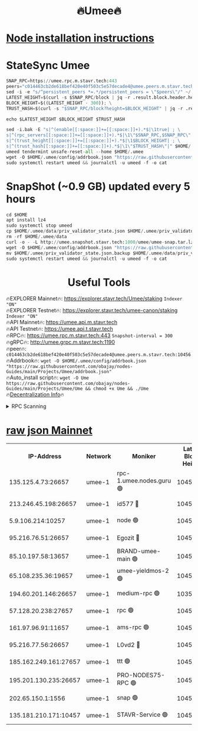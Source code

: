 <h1 align="center"> 🔥Umee🔥</h1>


[Node installation instructions](https://github.com/obajay/nodes-Guides/tree/main/Projects/Umee)
=
# StateSync Umee
```python
SNAP_RPC=https://umee.rpc.m.stavr.tech:443
peers="c014463cb2de618bef420e40f503c5e57decade4@umee.peers.m.stavr.tech:10456"
sed -i -e "s/^persistent_peers *=.*/persistent_peers = \"$peers\"/" ~/.umee/config/config.toml
LATEST_HEIGHT=$(curl -s $SNAP_RPC/block | jq -r .result.block.header.height); \
BLOCK_HEIGHT=$((LATEST_HEIGHT - 300)); \
TRUST_HASH=$(curl -s "$SNAP_RPC/block?height=$BLOCK_HEIGHT" | jq -r .result.block_id.hash)

echo $LATEST_HEIGHT $BLOCK_HEIGHT $TRUST_HASH

sed -i.bak -E "s|^(enable[[:space:]]+=[[:space:]]+).*$|\1true| ; \
s|^(rpc_servers[[:space:]]+=[[:space:]]+).*$|\1\"$SNAP_RPC,$SNAP_RPC\"| ; \
s|^(trust_height[[:space:]]+=[[:space:]]+).*$|\1$BLOCK_HEIGHT| ; \
s|^(trust_hash[[:space:]]+=[[:space:]]+).*$|\1\"$TRUST_HASH\"|" $HOME/.umee/config/config.toml
umeed tendermint unsafe-reset-all --home $HOME/.umee
wget -O $HOME/.umee/config/addrbook.json "https://raw.githubusercontent.com/obajay/nodes-Guides/main/Projects/Umee/addrbook.json"
sudo systemctl restart umeed && journalctl -u umeed -f -o cat
```
# SnapShot (~0.9 GB) updated every 5 hours
```python
cd $HOME
apt install lz4
sudo systemctl stop umeed
cp $HOME/.umee/data/priv_validator_state.json $HOME/.umee/priv_validator_state.json.backup
rm -rf $HOME/.umee/data
curl -o - -L http://umee.snapshot.stavr.tech:1000/umee/umee-snap.tar.lz4 | lz4 -c -d - | tar -x -C $HOME/.umee --strip-components 2
wget -O $HOME/.umee/config/addrbook.json "https://raw.githubusercontent.com/obajay/nodes-Guides/main/Projects/Umee/addrbook.json"
mv $HOME/.umee/priv_validator_state.json.backup $HOME/.umee/data/priv_validator_state.json
sudo systemctl restart umeed && journalctl -u umeed -f -o cat
```
 <h1 align="center"> Useful Tools</h1>

🔥EXPLORER Mainnet🔥:      https://explorer.stavr.tech/Umee/staking             `Indexer "ON"` \
🔥EXPLORER Testnet🔥:        https://explorer.stavr.tech/umee-canon/staking      `Indexer "ON"` \
🔥API Mainnet🔥:                   https://umee.api.m.stavr.tech \
🔥API Testnet🔥:                     https://umee.api.t.stavr.tech \
🔥RPC🔥:                           https://umee.rpc.m.stavr.tech:443                     `Snapshot-interval = 300` \
🔥gRPC🔥:                              http://umee.grpc.m.stavr.tech:1190 \
🔥peer🔥:                     `c014463cb2de618bef420e40f503c5e57decade4@umee.peers.m.stavr.tech:10456` \
🔥Addrbook🔥:    ```wget -O $HOME/.umee/config/addrbook.json "https://raw.githubusercontent.com/obajay/nodes-Guides/main/Projects/Umee/addrbook.json"``` \
🔥Auto_install script🔥: ```wget -O Ume https://raw.githubusercontent.com/obajay/nodes-Guides/main/Projects/Umee/Ume && chmod +x Ume && ./Ume``` \
🔥[Decentralization Info](https://github.com/obajay/StateSync-snapshots/tree/main/Projects/Umee/Decentralization)🔥

<details>
<summary>RPC Scanning</summary>

<h2 align="center"> We scan nodes in real time every 4 hours. And we provide the final result of RPC endpoints.
We cannot influence the operation of these nodes in any way. </h2>


```python
If Voting Power is higher than 0 --> then the Node is a validator of the network and may be subject to attack and be a potential threat to the chain.
```
```python
We marked such validators with a red symbol
```

</details>

[raw json Mainnet](https://rpc-check.umeem.stavr.tech/umeem/rpc-umeem-result.json)
=



<table><tr><th>IP-Address</th><th>Network</th><th>Moniker</th><th>Latest Block Height</th><th>Earliest Block Height</th><th>Catching Up</th><th>Tx Index</th><th>Voting Power</th><th>Scan Time</th></tr><tr><td>135.125.4.73:26657</td><td>umee-1</td><td>rpc-1.umee.nodes.guru 🟢</td><td>10453604</td><td>5167386</td><td>False</td><td>on</td><td>0</td><td>2024-02-05T07:15:09.146001048UTC</td></tr><tr><td>213.246.45.198:26657</td><td>umee-1</td><td>id577 🔴</td><td>10453591</td><td>7100001</td><td>False</td><td>on</td><td>35104873</td><td>2024-02-05T07:13:50.782555206UTC</td></tr><tr><td>5.9.106.214:10257</td><td>umee-1</td><td>node 🟢</td><td>10453601</td><td>7942001</td><td>False</td><td>on</td><td>0</td><td>2024-02-05T07:14:44.841854964UTC</td></tr><tr><td>95.216.76.51:26657</td><td>umee-1</td><td>Egozit 🔴</td><td>10453605</td><td>8262001</td><td>False</td><td>off</td><td>38435534</td><td>2024-02-05T07:15:08.079792163UTC</td></tr><tr><td>85.10.197.58:13657</td><td>umee-1</td><td>BRAND-umee-main 🟢</td><td>10453594</td><td>8427832</td><td>False</td><td>on</td><td>0</td><td>2024-02-05T07:14:08.108717515UTC</td></tr><tr><td>65.108.235.36:19657</td><td>umee-1</td><td>umee-yieldmos-2 🟢</td><td>10453584</td><td>9575548</td><td>False</td><td>on</td><td>0</td><td>2024-02-05T07:13:07.224004058UTC</td></tr><tr><td>194.60.201.146:26657</td><td>umee-1</td><td>medium-rpc 🟢</td><td>10352697</td><td>9984137</td><td>False</td><td>on</td><td>0</td><td>2024-02-05T07:13:57.623066955UTC</td></tr><tr><td>57.128.20.238:27657</td><td>umee-1</td><td>rpc 🟢</td><td>10453602</td><td>10337379</td><td>False</td><td>on</td><td>0</td><td>2024-02-05T07:14:53.361777633UTC</td></tr><tr><td>161.97.96.91:11657</td><td>umee-1</td><td>ams-rpc 🟢</td><td>10453608</td><td>10352001</td><td>False</td><td>on</td><td>0</td><td>2024-02-05T07:15:30.907695764UTC</td></tr><tr><td>95.216.77.56:26657</td><td>umee-1</td><td>L0vd2 🔴</td><td>10453608</td><td>10353608</td><td>False</td><td>off</td><td>37547172</td><td>2024-02-05T07:15:28.487165445UTC</td></tr><tr><td>185.162.249.161:27657</td><td>umee-1</td><td>ttt 🟢</td><td>10453599</td><td>10381617</td><td>False</td><td>on</td><td>0</td><td>2024-02-05T07:14:33.200298709UTC</td></tr><tr><td>195.201.130.235:26657</td><td>umee-1</td><td>PRO-NODES75-RPC 🟢</td><td>10453600</td><td>10396343</td><td>False</td><td>on</td><td>0</td><td>2024-02-05T07:14:41.633388190UTC</td></tr><tr><td>202.65.150.1:1556</td><td>umee-1</td><td>snap 🟢</td><td>10453600</td><td>10449129</td><td>False</td><td>on</td><td>0</td><td>2024-02-05T07:14:42.520672295UTC</td></tr><tr><td>135.181.210.171:10457</td><td>umee-1</td><td>STAVR-Service 🟢</td><td>10453606</td><td>10450801</td><td>False</td><td>on</td><td>0</td><td>2024-02-05T07:15:17.864294444UTC</td></tr></table>
